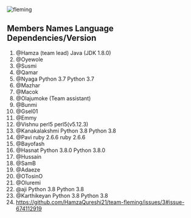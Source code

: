![fleming](https://user-images.githubusercontent.com/49978636/89268011-61d0f280-d651-11ea-8fd9-8629ae4a565c.png)
 
## Members Names             Language         Dependencies/Version

1. @Hamza (team lead)        Java            (JDK 1.8.0)
2. @Oyewole 
3. @Susmi 
4. @Qamar
5. @Nyaga                   Python 3.7       Python 3.7  
6. @Mazhar
7. @Macok
8. @Olajumoke (Team assistant)
9. @Bunmi
10. @Gsel01
11. @Emmy
12. @Vishnu                 perl5          perl5(v5.12.3)          
13. @Kanakalakshmi          Python 3.8     Python 3.8
14. @Pavi                   ruby 2.6.6     ruby 2.6.6
15. @Bayofash
16. @Hasnat                 Python 3.8.0   Python 3.8.0
17. @Hussain
18. @SamB
19. @Adaeze
20. @OTosinO
21. @Oluremi
22. @aji                     Python 3.8     Python 3.8
23. @Karthikeyan             Python 3.8     Python 3.8
  24. https://github.com/HamzaQureshi21/team-fleming/issues/3#issue-674112919
